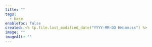 ```yaml
---
title: ""
tags:
  - base
enableToc: false
created: <% tp.file.last_modified_date("YYYY-MM-DD HH:mm:ss") %>
image: ""
imageAlt: ""
---
```

